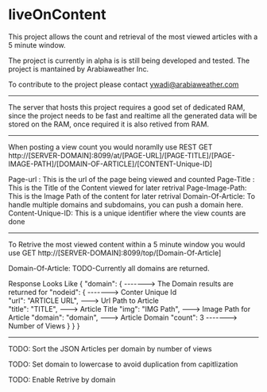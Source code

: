 liveOnContent
=============

This project allows the count and retrieval of the most viewed articles with a 5 minute window.

The project is currently in alpha is is still being developed and tested. The project is mantained by Arabiaweather Inc. 

To contribute to the project please contact ywadi@arabiaweather.com 

----------------------------------------------------------------------

The server that hosts this project requires a good set of dedicated RAM, since the project needs to be fast and realtime all the generated data will be stored on the RAM, once required it is also retived from RAM. 

----------------------------------------------------------------------

When posting a view count you would noramlly use REST GET
http://[SERVER-DOMAIN]:8099/at/[PAGE-URL]/[PAGE-TITLE]/[PAGE-IMAGE-PATH]/[DOMAIN-OF-ARTICLE]/[CONTENT-Unique-ID]

Page-url : This is the url of the page being viewed and counted 
Page-Title : This is the Title of the Content viewed for later retrival 
Page-Image-Path: This is the Image Path of the content for later retrival 
Domain-Of-Article: To handle multiple domains and subdomains, you can push a domain here. 
Content-Unique-ID: This is a unique identifier where the view counts are done 

----------------------------------------------------------------------

To Retrive the most viewed content within a 5 minute window you would use GET 
http://[SERVER-DOMAIN]:8099/top/[Domain-Of-Article]

Domain-Of-Article: TODO-Currently all domains are returned. 

Response Looks Like 
{
  "domain": {           -------> The Domain results are returned for 
    "nodeid": {         -------> Conter Unique Id  
      "url": "ARTICLE URL", ---> Url Path to Article    
      "title": "TITLE",     ---> Article Title 
      "img": "IMG Path",    ---> Image Path for Article 
      "domain": "domain",   ---> Article Domain 
      "count": 3        -------> Number of Views 
    }
  }
}

------------------------------------------------------------

TODO: Sort the JSON Articles per domain by number of views

TODO: Set domain to lowercase to avoid duplication from capitlization

TODO: Enable Retrive by domain 
 
